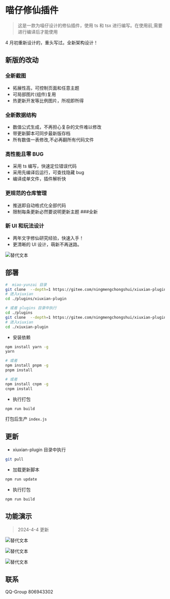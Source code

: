 # 喵仔修仙插件

> 这是一款为喵仔设计的修仙插件，使用 ts 和 tsx 进行编写。在使用前,需要进行编译后才能使用

4 月初重新设计的，重头写过。全新架构设计！

## 新版的改动

### 全新截图

- 拓展性高，可控制页面和任意主题
- 可局部图片(组件)复用
- 热更新开发等比例图片，所视即所得

### 全新数据结构

- 数值公式生成，不再担心复杂的文件难以修改
- 带更新脚本可同步最新版存档
- 所有数值一表修改,不必再翻所有代码文件

### 高性能且零 BUG

- 采用 ts 编写，快速定位错误代码
- 采用先编译后运行，可查找隐藏 bug
- 编译成单文件，插件解析快

### 更规范的仓库管理

- 推送即自动格式化全部代码
- 限制每条更新必然要说明更新主题 ###全新

### 新 UI 和玩法设计

- 两年文字修仙研究经验，快速入手！
- 更清晰的 UI 设计，萌新不再迷路。

![替代文本](./resources/demo/purple.jpg)

## 部署

```sh
#  miao-yunzai 目录
git clone  --depth=1 https://gitee.com/ningmengchongshui/xiuxian-plugin.git ./plugins/xiuxian-plugin
# 进入xiuxian
cd ./plugins/xiuxian-plugin
```

```sh
# 或者 plugins 目录中执行
cd ./plugins
git clone  --depth=1 https://gitee.com/ningmengchongshui/xiuxian-plugin.git
# 进入xiuxian
cd ./xiuxian-plugin
```

- 安装依赖

```sh
npm install yarn -g
yarn
```

```sh
# 或者
npm install pnpm -g
pnpm install
```

```sh
# 或者
npm install cnpm -g
cnpm install
```

- 执行打包

```sh
npm run build
```

打包后生产 `index.js`

## 更新

- xiuxian-plugin 目录中执行

```sh
git pull
```

- 加载更新脚本

```sh
npm run update
```

- 执行打包

```sh
npm run build
```

## 功能演示

> 2024-4-4 更新

![替代文本](./resources/demo/dark.jpg)

![替代文本](./resources/demo/blue.jpg)

![替代文本](./resources/demo/red.jpg)

## 联系

QQ-Group 806943302
